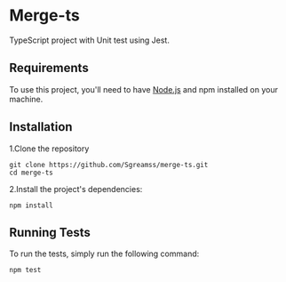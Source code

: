 # Merge-ts
TypeScript project with Unit test using Jest.


## Requirements

To use this project, you'll need to have [Node.js](https://nodejs.org/en/download/) and npm installed on your machine.
 
## Installation

1.Clone the repository
```
git clone https://github.com/Sgreamss/merge-ts.git
cd merge-ts
```

2.Install the project's dependencies:
```
npm install
```

## Running Tests

To run the tests, simply run the following command:
```
npm test
```





